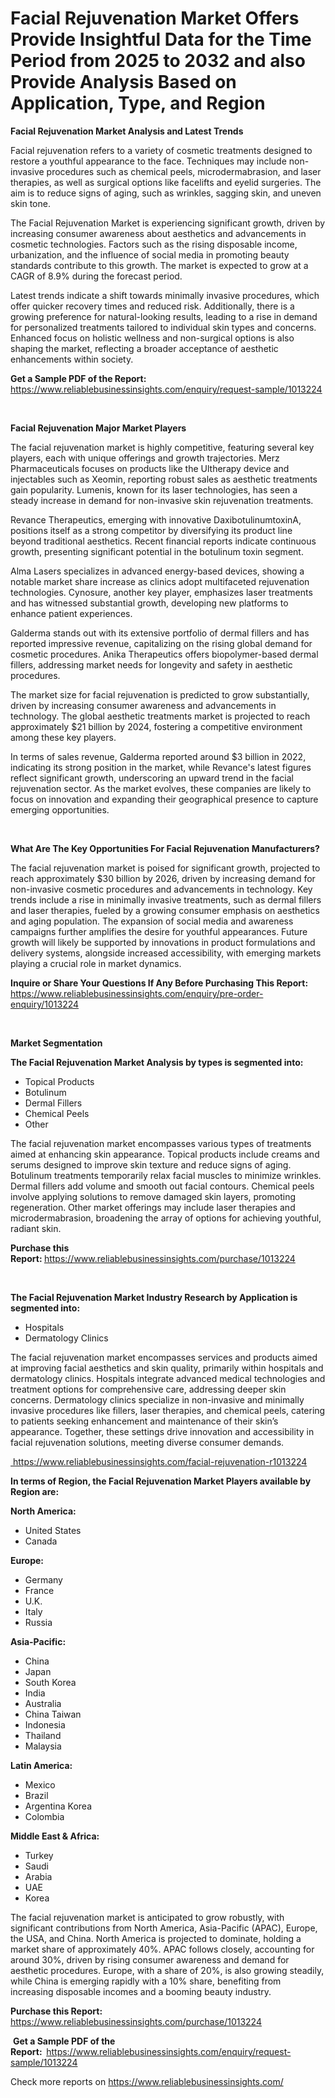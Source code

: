 <p><h1>Facial Rejuvenation Market Offers Provide Insightful Data for the Time Period from 2025 to 2032 and also Provide Analysis Based on Application, Type, and Region</h1></p><p><strong>Facial Rejuvenation Market Analysis and Latest Trends</strong></p>
<p><p>Facial rejuvenation refers to a variety of cosmetic treatments designed to restore a youthful appearance to the face. Techniques may include non-invasive procedures such as chemical peels, microdermabrasion, and laser therapies, as well as surgical options like facelifts and eyelid surgeries. The aim is to reduce signs of aging, such as wrinkles, sagging skin, and uneven skin tone.</p><p>The Facial Rejuvenation Market is experiencing significant growth, driven by increasing consumer awareness about aesthetics and advancements in cosmetic technologies. Factors such as the rising disposable income, urbanization, and the influence of social media in promoting beauty standards contribute to this growth. The market is expected to grow at a CAGR of 8.9% during the forecast period. </p><p>Latest trends indicate a shift towards minimally invasive procedures, which offer quicker recovery times and reduced risk. Additionally, there is a growing preference for natural-looking results, leading to a rise in demand for personalized treatments tailored to individual skin types and concerns. Enhanced focus on holistic wellness and non-surgical options is also shaping the market, reflecting a broader acceptance of aesthetic enhancements within society.</p></p>
<p><strong>Get a Sample PDF of the Report:&nbsp;</strong> <a href="https://www.reliablebusinessinsights.com/enquiry/request-sample/1013224?utm_campaign=3054&utm_medium=2&utm_source=Github&utm_content=ia&utm_term=05032025&utm_id=facial-rejuvenation">https://www.reliablebusinessinsights.com/enquiry/request-sample/1013224</a></p>
<p>&nbsp;</p>
<p><strong>Facial Rejuvenation Major Market Players</strong></p>
<p><p>The facial rejuvenation market is highly competitive, featuring several key players, each with unique offerings and growth trajectories. Merz Pharmaceuticals focuses on products like the Ultherapy device and injectables such as Xeomin, reporting robust sales as aesthetic treatments gain popularity. Lumenis, known for its laser technologies, has seen a steady increase in demand for non-invasive skin rejuvenation treatments.</p><p>Revance Therapeutics, emerging with innovative DaxibotulinumtoxinA, positions itself as a strong competitor by diversifying its product line beyond traditional aesthetics. Recent financial reports indicate continuous growth, presenting significant potential in the botulinum toxin segment.</p><p>Alma Lasers specializes in advanced energy-based devices, showing a notable market share increase as clinics adopt multifaceted rejuvenation technologies. Cynosure, another key player, emphasizes laser treatments and has witnessed substantial growth, developing new platforms to enhance patient experiences.</p><p>Galderma stands out with its extensive portfolio of dermal fillers and has reported impressive revenue, capitalizing on the rising global demand for cosmetic procedures. Anika Therapeutics offers biopolymer-based dermal fillers, addressing market needs for longevity and safety in aesthetic procedures.</p><p>The market size for facial rejuvenation is predicted to grow substantially, driven by increasing consumer awareness and advancements in technology. The global aesthetic treatments market is projected to reach approximately $21 billion by 2024, fostering a competitive environment among these key players.</p><p>In terms of sales revenue, Galderma reported around $3 billion in 2022, indicating its strong position in the market, while Revance's latest figures reflect significant growth, underscoring an upward trend in the facial rejuvenation sector. As the market evolves, these companies are likely to focus on innovation and expanding their geographical presence to capture emerging opportunities.</p></p>
<p>&nbsp;</p>
<p><strong>What Are The Key Opportunities For Facial Rejuvenation Manufacturers?</strong></p>
<p><p>The facial rejuvenation market is poised for significant growth, projected to reach approximately $30 billion by 2026, driven by increasing demand for non-invasive cosmetic procedures and advancements in technology. Key trends include a rise in minimally invasive treatments, such as dermal fillers and laser therapies, fueled by a growing consumer emphasis on aesthetics and aging population. The expansion of social media and awareness campaigns further amplifies the desire for youthful appearances. Future growth will likely be supported by innovations in product formulations and delivery systems, alongside increased accessibility, with emerging markets playing a crucial role in market dynamics.</p></p>
<p><strong>Inquire or Share Your Questions If Any Before Purchasing This Report:</strong> <a href="https://www.reliablebusinessinsights.com/enquiry/pre-order-enquiry/1013224?utm_campaign=3054&utm_medium=2&utm_source=Github&utm_content=ia&utm_term=05032025&utm_id=facial-rejuvenation">https://www.reliablebusinessinsights.com/enquiry/pre-order-enquiry/1013224</a></p>
<p>&nbsp;</p>
<p><strong>Market Segmentation</strong></p>
<p><strong>The Facial Rejuvenation Market Analysis by types is segmented into:</strong></p>
<p><ul><li>Topical Products</li><li>Botulinum</li><li>Dermal Fillers</li><li>Chemical Peels</li><li>Other</li></ul></p>
<p><p>The facial rejuvenation market encompasses various types of treatments aimed at enhancing skin appearance. Topical products include creams and serums designed to improve skin texture and reduce signs of aging. Botulinum treatments temporarily relax facial muscles to minimize wrinkles. Dermal fillers add volume and smooth out facial contours. Chemical peels involve applying solutions to remove damaged skin layers, promoting regeneration. Other market offerings may include laser therapies and microdermabrasion, broadening the array of options for achieving youthful, radiant skin.</p></p>
<p><strong>Purchase this Report:&nbsp;</strong><a href="https://www.reliablebusinessinsights.com/purchase/1013224?utm_campaign=3054&utm_medium=2&utm_source=Github&utm_content=ia&utm_term=05032025&utm_id=facial-rejuvenation">https://www.reliablebusinessinsights.com/purchase/1013224</a></p>
<p>&nbsp;</p>
<p><strong>The Facial Rejuvenation Market Industry Research by Application is segmented into:</strong></p>
<p><ul><li>Hospitals</li><li>Dermatology Clinics</li></ul></p>
<p><p>The facial rejuvenation market encompasses services and products aimed at improving facial aesthetics and skin quality, primarily within hospitals and dermatology clinics. Hospitals integrate advanced medical technologies and treatment options for comprehensive care, addressing deeper skin concerns. Dermatology clinics specialize in non-invasive and minimally invasive procedures like fillers, laser therapies, and chemical peels, catering to patients seeking enhancement and maintenance of their skin’s appearance. Together, these settings drive innovation and accessibility in facial rejuvenation solutions, meeting diverse consumer demands.</p></p>
<p><a href="https://www.reliablebusinessinsights.com/facial-rejuvenation-r1013224?utm_campaign=3054&utm_medium=2&utm_source=Github&utm_content=ia&utm_term=05032025&utm_id=facial-rejuvenation">&nbsp;https://www.reliablebusinessinsights.com/facial-rejuvenation-r1013224</a></p>
<p><strong>In terms of Region, the Facial Rejuvenation Market Players available by Region are:</strong></p>
<p>
    <p> <strong> North America: </strong>
        <ul>
            <li>United States</li>
            <li>Canada</li>
        </ul>
        </p> 
    <p> <strong> Europe: </strong>
        <ul>
            <li>Germany</li>
            <li>France</li>
            <li>U.K.</li>
            <li>Italy</li>
            <li>Russia</li>
        </ul>
        </p> 
    <p> <strong> Asia-Pacific: </strong>
        <ul>
            <li>China</li>
            <li>Japan</li>
            <li>South Korea</li>
            <li>India</li>
            <li>Australia</li>
            <li>China Taiwan</li>
            <li>Indonesia</li>
            <li>Thailand</li>
            <li>Malaysia</li>
        </ul>
        </p> 
    <p> <strong> Latin America: </strong>
        <ul>
            <li>Mexico</li>
            <li>Brazil</li>
            <li>Argentina Korea</li>
            <li>Colombia</li>
        </ul>
        </p> 
    <p> <strong> Middle East & Africa: </strong>
        <ul>
            <li>Turkey</li>
            <li>Saudi</li>
            <li>Arabia</li>
            <li>UAE</li>
            <li>Korea</li>
        </ul>
    </p>
    </p>
<p><p>The facial rejuvenation market is anticipated to grow robustly, with significant contributions from North America, Asia-Pacific (APAC), Europe, the USA, and China. North America is projected to dominate, holding a market share of approximately 40%. APAC follows closely, accounting for around 30%, driven by rising consumer awareness and demand for aesthetic procedures. Europe, with a share of 20%, is also growing steadily, while China is emerging rapidly with a 10% share, benefiting from increasing disposable incomes and a booming beauty industry.</p></p>
<p><strong>Purchase this Report: </strong><a href="https://www.reliablebusinessinsights.com/purchase/1013224?utm_campaign=3054&utm_medium=2&utm_source=Github&utm_content=ia&utm_term=05032025&utm_id=facial-rejuvenation">https://www.reliablebusinessinsights.com/purchase/1013224</a></p>
<p>&nbsp;<strong>Get a Sample PDF of the Report:&nbsp;&nbsp;</strong><a href="https://www.reliablebusinessinsights.com/enquiry/request-sample/1013224?utm_campaign=3054&utm_medium=2&utm_source=Github&utm_content=ia&utm_term=05032025&utm_id=facial-rejuvenation">https://www.reliablebusinessinsights.com/enquiry/request-sample/1013224</a></p>
<p><strong></strong></p>
<p>Check more reports on <a href="https://www.reliablebusinessinsights.com/?utm_campaign=3054&utm_medium=2&utm_source=Github&utm_content=ia&utm_term=05032025&utm_id=facial-rejuvenation">https://www.reliablebusinessinsights.com/</a></p>